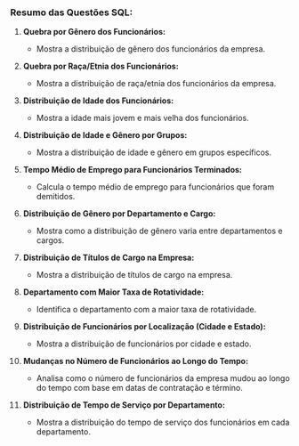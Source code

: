 ### Resumo das Questões SQL:

1. **Quebra por Gênero dos Funcionários:**
   - Mostra a distribuição de gênero dos funcionários da empresa.

2. **Quebra por Raça/Etnia dos Funcionários:**
   - Mostra a distribuição de raça/etnia dos funcionários da empresa.

3. **Distribuição de Idade dos Funcionários:**
   - Mostra a idade mais jovem e mais velha dos funcionários.

4. **Distribuição de Idade e Gênero por Grupos:**
   - Mostra a distribuição de idade e gênero em grupos específicos.

5. **Tempo Médio de Emprego para Funcionários Terminados:**
   - Calcula o tempo médio de emprego para funcionários que foram demitidos.

6. **Distribuição de Gênero por Departamento e Cargo:**
   - Mostra como a distribuição de gênero varia entre departamentos e cargos.

7. **Distribuição de Títulos de Cargo na Empresa:**
   - Mostra a distribuição de títulos de cargo na empresa.

8. **Departamento com Maior Taxa de Rotatividade:**
   - Identifica o departamento com a maior taxa de rotatividade.

9. **Distribuição de Funcionários por Localização (Cidade e Estado):**
   - Mostra a distribuição de funcionários por cidade e estado.

10. **Mudanças no Número de Funcionários ao Longo do Tempo:**
    - Analisa como o número de funcionários da empresa mudou ao longo do tempo com base em datas de contratação e término.

11. **Distribuição de Tempo de Serviço por Departamento:**
    - Mostra a distribuição do tempo de serviço dos funcionários em cada departamento.





